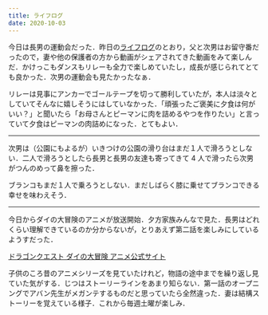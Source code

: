 ```yaml
---
title: ライフログ
date: 2020-10-03
---
```


今日は長男の運動会だった．昨日の[ライフログ](https://yaeda.github.io/posts/2020-10-02-lifelog)のとおり，父と次男はお留守番だったので，妻や他の保護者の方から動画がシェアされてきた動画をみて楽しんだ．かけっこもダンスもリレーも全力で楽しめていたし，成長が感じられてとても良かった．次男の運動会も見たかったなぁ．

リレーは見事にアンカーでゴールテープを切って勝利していたが，本人は淡々としていてそんなに嬉しそうにはしていなかった．「頑張ったご褒美に夕食は何がいい？」と聞いたら「お母さんとピーマンに肉を詰めるやつを作りたい」と言っていて夕食はピーマンの肉詰めになった．とてもよい．

---

次男は（公園にもよるが）いきつけの公園の滑り台はまだ１人で滑ろうとしない．二人で滑ろうとしたら長男と長男の友達も寄ってきて 4 人で滑ったら次男がつんのめって鼻を擦った．

ブランコもまだ１人で乗ろうとしない．まだしばらく膝に乗せてブランコできる幸せを味わえそう．

---

今日からダイの大冒険のアニメが放送開始．夕方家族みんなで見た．長男はどれくらい理解できているのか分からないが，とりあえず第二話を楽しみにしているようすだった．

[ドラゴンクエスト ダイの大冒険 アニメ公式サイト](https://dq-dai.com/)

子供のころ昔のアニメシリーズを見ていたけれど，物語の途中までを繰り返し見ていた気がする．じつはストーリーラインをあまり知らない．第一話のオープニングでアバン先生がメガンテするものだと思っていたら全然違った．妻は結構ストーリーを覚えている様子．これから毎週土曜が楽しみ．
